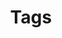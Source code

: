 ---
layout: tags
title: Tags
description: Browse content by Tag
permalink: "/tags/"
image: "/assets/images/tags.jpeg"
sitemap: false
---